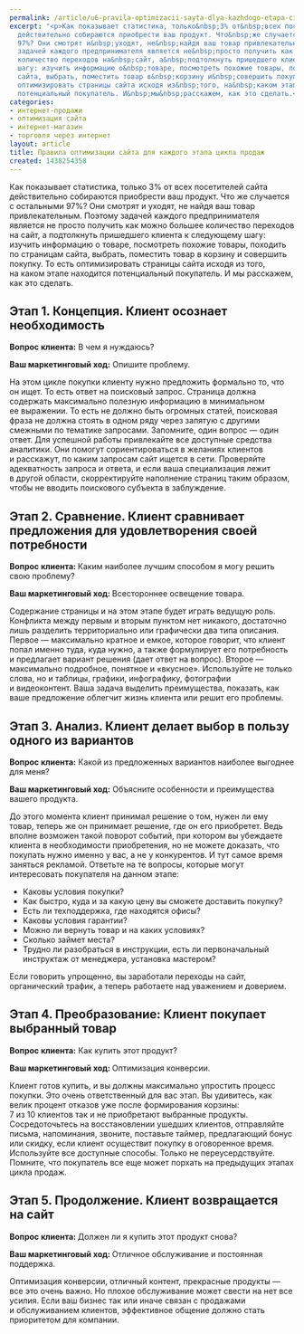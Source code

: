 ```yaml
---
permalink: /article/u6-pravila-optimizacii-sayta-dlya-kazhdogo-etapa-cikla-prodazh
excerpt: "<p>Как показывает статистика, только&nbsp;3% от&nbsp;всех посетителей сайта
  действительно собираются приобрести ваш продукт. Что&nbsp;же случается с&nbsp;остальными
  97%? Они смотрят и&nbsp;уходят, не&nbsp;найдя ваш товар привлекательным. Поэтому
  задачей каждого предпринимателя является не&nbsp;просто получить как можно большее
  количество переходов на&nbsp;сайт, а&nbsp;подтолкнуть пришедшего клиента к&nbsp;следующему
  шагу: изучить информацию о&nbsp;товаре, посмотреть похожие товары, походить по&nbsp;страницам
  сайта, выбрать, поместить товар в&nbsp;корзину и&nbsp;совершить покупку. То&nbsp;есть
  оптимизировать страницы сайта исходя из&nbsp;того, на&nbsp;каком этапе находится
  потенциальный покупатель. И&nbsp;мы&nbsp;расскажем, как это сделать.</p>"
categories:
- интернет-продажи
- оптимизация сайта
- интернет-магазин
- торговля через интернет
layout: article
title: Правила оптимизации сайта для каждого этапа цикла продаж
created: 1438254358
---
```

<p>Как показывает статистика, только&nbsp;3% от&nbsp;всех посетителей сайта действительно собираются приобрести ваш продукт. Что&nbsp;же случается с&nbsp;остальными 97%? Они смотрят и&nbsp;уходят, не&nbsp;найдя ваш товар привлекательным. Поэтому задачей каждого предпринимателя является не&nbsp;просто получить как можно большее количество переходов на&nbsp;сайт, а&nbsp;подтолкнуть пришедшего клиента к&nbsp;следующему шагу: изучить информацию о&nbsp;товаре, посмотреть похожие товары, походить по&nbsp;страницам сайта, выбрать, поместить товар в&nbsp;корзину и&nbsp;совершить покупку. То&nbsp;есть оптимизировать страницы сайта исходя из&nbsp;того, на&nbsp;каком этапе находится потенциальный покупатель. И&nbsp;мы&nbsp;расскажем, как это сделать.</p>
<h2>Этап&nbsp;1. Концепция. Клиент осознает необходимость</h2>
<p><b>Вопрос клиента:</b> В&nbsp;чем я&nbsp;нуждаюсь?</p>
<p><b>Ваш маркетинговый ход:</b> Опишите проблему.</p>
<p>На&nbsp;этом цикле покупки клиенту нужно предложить формально&nbsp;то, что он&nbsp;ищет. То&nbsp;есть ответ на&nbsp;поисковый запрос. Страница должна содержать максимально полезную информацию в&nbsp;минимальном ее&nbsp;выражении. То&nbsp;есть не&nbsp;должно быть огромных статей, поисковая фраза не&nbsp;должна стоять в&nbsp;одном ряду через запятую с&nbsp;другими смежными по&nbsp;тематике запросами. Запомните, один вопрос&nbsp;— один ответ. Для успешной работы привлекайте все доступные средства аналитики. Они помогут сориентироваться в&nbsp;желаниях клиентов и&nbsp;расскажут, по&nbsp;каким запросам сайт ищется в&nbsp;сети. Проверяйте адекватность запроса и&nbsp;ответа, и&nbsp;если ваша специализация лежит в&nbsp;другой области, скорректируйте наполнение страниц таким образом, чтобы не&nbsp;вводить поискового субъекта в&nbsp;заблуждение.</p>
<h2>Этап&nbsp;2. Сравнение. Клиент сравнивает предложения для удовлетворения своей потребности</h2>
<p><b>Вопрос клиента: </b>Каким наиболее лучшим способом я&nbsp;могу решить свою проблему?</p>
<p><b>Ваш маркетинговый ход: </b>Всестороннее освещение товара.</p>
<p>Содержание страницы и&nbsp;на&nbsp;этом этапе будет играть ведущую роль. Конфликта между первым и&nbsp;вторым пунктом нет никакого, достаточно лишь разделить территориально или графически два типа описания. Первое&nbsp;— максимально кратное и&nbsp;емкое, которое говорит, что клиент попал именно туда, куда нужно, а&nbsp;также формулирует его потребность и&nbsp;предлагает вариант решения (дает ответ на&nbsp;вопрос). Второе&nbsp;— максимально подробное, понятное и&nbsp;«вкусное». Используйте не&nbsp;только слова, но&nbsp;и&nbsp;таблицы, графики, инфографику, фотографии и&nbsp;видеоконтент. Ваша задача выделить преимущества, показать, как ваше предложение облегчит жизнь клиента или решит его проблемы. </p>
<h2>Этап&nbsp;3. Анализ. Клиент делает выбор в&nbsp;пользу одного из&nbsp;вариантов</h2>
<p><b>Вопрос клиента:</b> Какой из&nbsp;предложенных вариантов наиболее выгоднее для меня?</p>
<p><b>Ваш маркетинговый ход:</b> Объясните особенности и&nbsp;преимущества вашего продукта.</p>
<p>До&nbsp;этого момента клиент принимал решение о&nbsp;том, нужен&nbsp;ли ему товар, теперь&nbsp;же он&nbsp;принимает решение, где он&nbsp;его приобретет. Ведь вполне возможен такой поворот событий, при котором вы&nbsp;убеждаете клиента в&nbsp;необходимости приобретения, но&nbsp;не&nbsp;можете доказать, что покупать нужно именно у&nbsp;вас, а&nbsp;не&nbsp;у&nbsp;конкурентов. И&nbsp;тут самое время заняться рекламой. Ответьте на&nbsp;те&nbsp;вопросы, которые могут интересовать покупателя на&nbsp;данном этапе:</p>
<p>
	<ul>
		<li><span>Каковы условия покупки?</span></li>
		<li><span>Как быстро, куда и</span>&nbsp;<span>за</span>&nbsp;<span>какую цену вы</span>&nbsp;<span>сможете доставить покупку?</span></li>
		<li><span>Есть</span>&nbsp;<span>ли техподдержка, где находятся офисы?</span></li>
		<li><span>Каковы условия гарантии?</span></li>
		<li><span>Можно</span>&nbsp;<span>ли вернуть товар и</span>&nbsp;<span>на</span>&nbsp;<span>каких условиях?</span></li>
		<li><span>Сколько займет места?</span></li>
		<li><span>Трудно</span>&nbsp;<span>ли разобраться в</span>&nbsp;<span>инструкции, есть</span>&nbsp;<span>ли первоначальный инструктаж от</span>&nbsp;<span>менеджера, установка мастером?</span></li>
	</ul>
</p>
<p>Если говорить упрощенно, вы&nbsp;заработали переходы на&nbsp;сайт, органический трафик, а&nbsp;теперь работаете над уважением и&nbsp;доверием. </p>
<h2>Этап&nbsp;4. Преобразование: Клиент покупает выбранный товар</h2>
<p><b>Вопрос клиента:</b> Как купить этот продукт?</p>
<p><b>Ваш маркетинговый ход: </b>Оптимизация конверсии.</p>
<p>Клиент готов купить, и&nbsp;вы&nbsp;должны максимально упростить процесс покупки. Это очень ответственный для вас этап. Вы&nbsp;удивитесь, как велик процент отказов уже после формирования корзины: 7&nbsp;из&nbsp;10&nbsp;клиентов так и&nbsp;не&nbsp;приобретают выбранные продукты. Сосредоточьтесь на&nbsp;восстановлении ушедших клиентов, отправляйте письма, напоминания, звоните, поставьте таймер, предлагающий бонус или скидку, если клиент осуществит покупку в&nbsp;оговоренное время. Используйте все доступные способы. Только не&nbsp;переусердствуйте. Помните, что покупатель все еще может порхать на&nbsp;предыдущих этапах цикла продаж. </p>
<h2>Этап&nbsp;5. Продолжение. Клиент возвращается на&nbsp;сайт</h2>
<p><b>Вопрос клиента: </b>Должен&nbsp;ли я&nbsp;купить этот продукт снова?</p>
<p><b>Ваш маркетинговый ход: </b>Отличное обслуживание и&nbsp;постоянная поддержка.</p>
<p>Оптимизация конверсии, отличный контент, прекрасные продукты&nbsp;— все это очень важно. Но&nbsp;плохое обслуживание может свести на&nbsp;нет все усилия. Если ваш бизнес так или иначе связан с&nbsp;продажами и&nbsp;обслуживанием клиентов, эффективное общение должно стать приоритетом для компании. </p>
